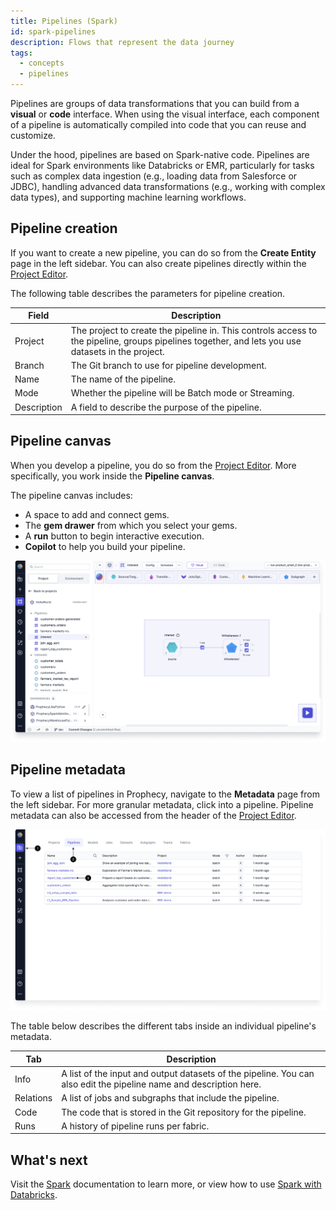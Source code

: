 ```yaml
---
title: Pipelines (Spark)
id: spark-pipelines
description: Flows that represent the data journey
tags:
  - concepts
  - pipelines
---
```


Pipelines are groups of data transformations that you can build from a **visual** or **code** interface. When using the visual interface, each component of a pipeline is automatically compiled into code that you can reuse and customize.

Under the hood, pipelines are based on Spark-native code. Pipelines are ideal for Spark environments like Databricks or EMR, particularly for tasks such as complex data ingestion (e.g., loading data from Salesforce or JDBC), handling advanced data transformations (e.g., working with complex data types), and supporting machine learning workflows.

## Pipeline creation

If you want to create a new pipeline, you can do so from the **Create Entity** page in the left sidebar. You can also create pipelines directly within the [Project Editor](/getting-started/concepts/project/#project-editor).

The following table describes the parameters for pipeline creation.

| Field       | Description                                                                                                                                       |
| ----------- | ------------------------------------------------------------------------------------------------------------------------------------------------- |
| Project     | The project to create the pipeline in. This controls access to the pipeline, groups pipelines together, and lets you use datasets in the project. |
| Branch      | The Git branch to use for pipeline development.                                                                                                   |
| Name        | The name of the pipeline.                                                                                                                         |
| Mode        | Whether the pipeline will be Batch mode or Streaming.                                                                                             |
| Description | A field to describe the purpose of the pipeline.                                                                                                  |

## Pipeline canvas

When you develop a pipeline, you do so from the [Project Editor](/getting-started/concepts/project/#project-editor). More specifically, you work inside the **Pipeline canvas**.

The pipeline canvas includes:

- A space to add and connect gems.
- The **gem drawer** from which you select your gems.
- A **run** button to begin interactive execution.
- **Copilot** to help you build your pipeline.

![Pipeline canvas](img/pipelines/pipeline-canvas.png)

## Pipeline metadata

To view a list of pipelines in Prophecy, navigate to the **Metadata** page from the left sidebar. For more granular metadata, click into a pipeline. Pipeline metadata can also be accessed from the header of the [Project Editor](/getting-started/concepts/project/#project-editor).

![Pipeline metadata](img/pipelines/pipeline-metadata.png)

The table below describes the different tabs inside an individual pipeline's metadata.

| Tab       | Description                                                                                                        |
| --------- | ------------------------------------------------------------------------------------------------------------------ |
| Info      | A list of the input and output datasets of the pipeline. You can also edit the pipeline name and description here. |
| Relations | A list of jobs and subgraphs that include the pipeline.                                                            |
| Code      | The code that is stored in the Git repository for the pipeline.                                                    |
| Runs      | A history of pipeline runs per fabric.                                                                             |

## What's next

Visit the [Spark](/Spark) documentation to learn more, or view how to use [Spark with Databricks](docs/getting-started/tutorials/spark-with-databricks.md).
